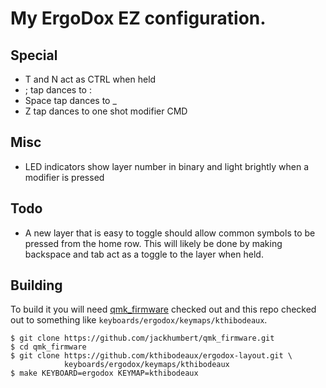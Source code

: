 # My ErgoDox EZ configuration.

## Special
* T and N act as CTRL when held
* ; tap dances to :
* Space tap dances to _
* Z tap dances to one shot modifier CMD

## Misc
* LED indicators show layer number in binary and light brightly when a modifier
  is pressed

## Todo
* A new layer that is easy to toggle should allow common symbols to be pressed
  from the home row.  This will likely be done by making backspace and tab act
  as a toggle to the layer when held.

## Building

To build it you will need [qmk_firmware][qmk] checked out and this repo checked
out to something like `keyboards/ergodox/keymaps/kthibodeaux`.

 [qmk]: https://github.com/jackhumbert/qmk_firmware

```
$ git clone https://github.com/jackhumbert/qmk_firmware.git
$ cd qmk_firmware
$ git clone https://github.com/kthibodeaux/ergodox-layout.git \
            keyboards/ergodox/keymaps/kthibodeaux
$ make KEYBOARD=ergodox KEYMAP=kthibodeaux
```
